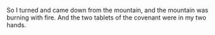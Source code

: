 So I turned and came down from the mountain, and the mountain was burning with fire. And the two tablets of the covenant were in my two hands.

